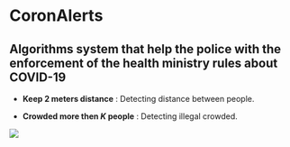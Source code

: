 # CoronAlerts

## Algorithms system that help the police with the enforcement of the health ministry rules about COVID-19


* **Keep 2 meters distance** : Detecting distance between people.

* **Crowded more then *K* people** : Detecting illegal crowded.


![](example.gif)
